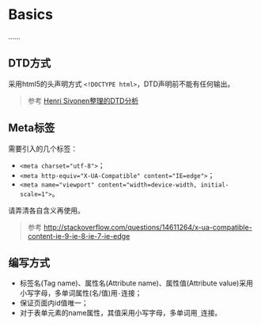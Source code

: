 # Basics
……
## DTD方式
采用html5的头声明方式 `<!DOCTYPE html>`，DTD声明前不能有任何输出。
> 参考 [Henri Sivonen整理的DTD分析](https://hsivonen.fi/doctype/)

## Meta标签
需要引入的几个标签：
- `<meta charset="utf-8">`；
- `<meta http-equiv="X-UA-Compatible" content="IE=edge">`；
- `<meta name="viewport" content="width=device-width, initial-scale=1">`。

请弄清各自含义再使用。
>参考 http://stackoverflow.com/questions/14611264/x-ua-compatible-content-ie-9-ie-8-ie-7-ie-edge

## 编写方式
- 标签名(Tag name)、属性名(Attribute name)、属性值(Attribute value)采用小写字母，多单词属性(名/值)用`-`连接；
- 保证页面内id值唯一；
- 对于表单元素的name属性，其值采用小写字母，多单词用`_`连接。


